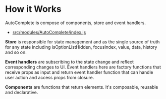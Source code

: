 # How it Works

AutoComplete is compose of components, store and event handlers.
- [src/modules/AutoComplete/index.js](./src/modules/AutoComplete/index.js)

__Store__ is responsible for state management and as the single source of truth for any state including isOptionListHidden, focusIndex, value, data, history and so on.

__Event handlers__ are subscribing to the state change and reflect corresponding changes to UI. Event handlers here are factory functions that receive props as input and return event handler function that can handle user action and access props from closure.

__Components__ are functions that return elements. It's composable, reusable and declarative.
